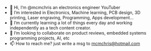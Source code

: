 - 👋 Hi, I’m @mcmchris an electronics engineer YouTuber
- 👀 I’m interested in Electronics, Machine learning, PCB design, 3D printing, Laser engraving, Programming, Apps development...
- 🌱 I’m currently learning a lot of things every day and working independently as a tech content creator.
- 💞️ I’m looking to collaborate on product reviews, embedded systems programming projects, AI, etc
- 📫 How to reach me? just write a msg to mcmchris@hotmail.com

<!---
mcmchris/mcmchris is a ✨ special ✨ repository because its `README.md` (this file) appears on your GitHub profile.
You can click the Preview link to take a look at your changes.
--->
